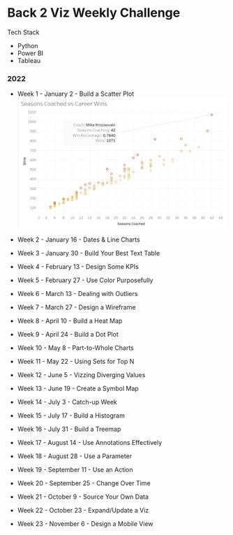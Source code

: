 # Back 2 Viz Weekly Challenge

Tech Stack
- Python
- Power BI
- Tableau

### 2022
- Week 1 - January 2 - Build a Scatter Plot
![W1Data](week1.jpg)
- Week 2 - January 16 - Dates & Line Charts
 
- Week 3 - January 30 - Build Your Best Text Table
 
- Week 4 - February 13 - Design Some KPIs
 
- Week 5 - February 27 - Use Color Purposefully
 
- Week 6 - March 13 - Dealing with Outliers
 
- Week 7 - March 27 - Design a Wireframe
 
- Week 8 - April 10 - Build a Heat Map
 
- Week 9 - April 24 - Build a Dot Plot
 
- Week 10 -  May 8 - Part-to-Whole Charts
 
- Week 11 - May 22 - Using Sets for Top N
 
- Week 12 - June 5 - Vizzing Diverging Values
 
- Week 13 - June 19 - Create a Symbol Map
 
- Week 14 - July 3 - Catch-up Week
 
- Week 15 - July 17 - Build a Histogram
 
- Week 16 - July 31 - Build a Treemap
 
- Week 17 - August 14 - Use Annotations Effectively
 
- Week 18 - August 28 - Use a Parameter
 
- Week 19 - September 11 - Use an Action
 
- Week 20 - September 25 - Change Over Time
 
- Week 21 - October 9 - Source Your Own Data
 
- Week 22 - October 23 - Expand/Update a Viz
 
- Week 23 - November 6 - Design a Mobile View